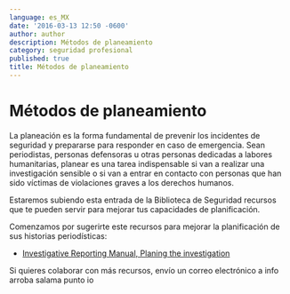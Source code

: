 ```yaml
---
language: es_MX
date: '2016-03-13 12:50 -0600'
author: author
description: Métodos de planeamiento
category: seguridad profesional
published: true
title: Métodos de planeamiento
---
```



# Métodos de planeamiento

La planeación es la forma fundamental de prevenir los incidentes de seguridad y prepararse para responder en caso de emergencia. Sean periodistas, personas defensoras u otras personas dedicadas a labores humanitarias, planear es una tarea indispensable si van a realizar una investigación sensible o si van a entrar en contacto con personas que han sido víctimas de violaciones graves a los derechos humanos.   

Estaremos subiendo esta entrada de la Biblioteca de Seguridad recursos que te pueden servir para mejorar tus capacidades de planificación.

Comenzamos por sugerirte este recursos para mejorar la planificación de sus historias periodísticas:
- [Investigative Reporting Manual, Planing the investigation](http://www.investigative-journalism-africa.info/?page_id=79)

Si quieres colaborar con más recursos, envío un correo electrónico a info arroba salama punto io

